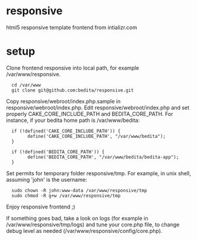 responsive
==========

html5 responsive template frontend from intializr.com

setup
=====

Clone frontend responsive into local path, for example /var/www/responsive.

      cd /var/www
      git clone git@github.com:bedita/responsive.git

Copy responsive/webroot/index.php.sample in responsive/webroot/index.php.
Edit responsive/webroot/index.php and set properly CAKE_CORE_INCLUDE_PATH and BEDITA_CORE_PATH.
For instance, if your bedita home path is /var/www/bedita:

      if (!defined('CAKE_CORE_INCLUDE_PATH')) {
            define('CAKE_CORE_INCLUDE_PATH', "/var/www/bedita");
      }

      if (!defined('BEDITA_CORE_PATH')) {
            define('BEDITA_CORE_PATH', "/var/www/bedita/bedita-app");
      }

Set permits for temporary folder responsive/tmp.
For example, in unix shell, assuming 'john' is the username:

      sudo chown -R john:www-data /var/www/responsive/tmp
      sudo chmod -R g+w /var/www/responsive/tmp

Enjoy responsive frontend ;)

If something goes bad, take a look on logs (for example in /var/www/responsive/tmp/logs) and tune your core.php file, to change debug level as needed (/var/www/responsive/config/core.php).
